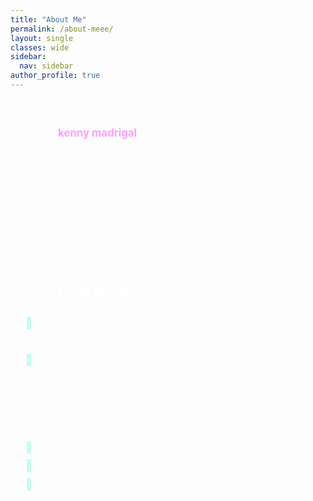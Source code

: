 ```yaml
---
title: "About Me"
permalink: /about-meee/
layout: single
classes: wide
sidebar:
  nav: sidebar
author_profile: true
---
```


<style>
.about-me {
  max-width: 700px;
  margin: 0 auto;
  font-size: 1.05rem;
  line-height: 1.75;
  color: white;
  padding: 1.5rem;
}

.about-me strong {
  color: #ff9fff;
}

.about-me ul {
  list-style: none;
  padding-left: 0;
  margin-top: 1rem;
}

.about-me li::before {
  content: "🌱 ";
  margin-right: 0.5rem;
  color: #a0ffea;
}
</style>

<div class="about-me">

hi! i'm <strong>kenny madrigal</strong>, a future electrical engineer and full-time autist... i’m currently studying at the university of houston and building robots, plasma weapons, emotionally intelligent ai plushies, and sometimes my sanity back. it’s a work in progress.

this space is for my thoughts, my projects, and the weird little digital world i want to carve out for myself.

### what i care about:
<ul>
  <li>building expressive, high-voltage tech that looks cool and feels alive</li>
  <li>bringing innovation and tech education  to laredo, texas</li>
</ul>

### okay but also:
- btw im delusional
- i love will wood and mitski
- im a gemini in case you couldnt tell

</div>
